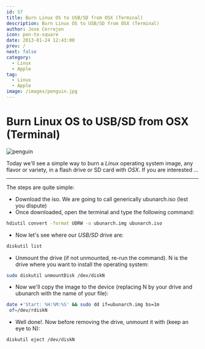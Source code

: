 ```yaml
---
id: 57
title: Burn Linux OS to USB/SD from OSX (Terminal)
description: Burn Linux OS to USB/SD from OSX (Terminal)
author: Jose Cerrejon
icon: pen-to-square
date: 2013-01-24 12:43:00
prev: /
next: false
category:
  - Linux
  - Apple
tag:
  - Linux
  - Apple
image: /images/penguin.jpg
---
```


# Burn Linux OS to USB/SD from OSX (Terminal)

![penguin](/images/penguin.jpg)

Today we'll see a simple way to burn a *Linux* operating system image, any flavor or variety, in a flash drive or SD card with *OSX*. If you are interested ...

- - -
The steps are quite simple:


* Download the iso. We are going to call generically ubunarch.iso (lest you dispute)
* Once downloaded, open the terminal and type the following command:
```bash
hdiutil convert -format UDRW -o ubunarch.img ubunarch.iso
```
* Now let's see where our *USB/SD* drive are:
```bash
diskutil list
```
* Unmount the drive (if not unmounted, re-run the command). N is the drive where you want to install the operating system:
```bash
sudo diskutil unmountDisk /dev/diskN
```
* Now we'll copy the image to the device (replacing N by your drive and ubunarch with the name of your file):
```bash
date +'Start: %H:%M:%S' && sudo dd if=ubunarch.img bs=1m
 of=/dev/rdiskN
```
* Well done!. Now before removing the drive, unmount it with (keep an eye to N):
```bash
diskutil eject /dev/diskN
```